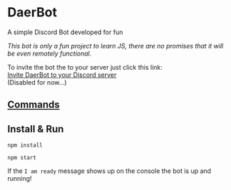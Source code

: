 ---
---
# DaerBot

A simple Discord Bot developed for fun

_This bot is only a fun project to learn JS, there are no promises that it will be even remotely functional._

To invite the bot the to your server just click this link:  
[Invite DaerBot to your Discord server](https://discordapp.com/oauth2/authorize?client_id=360146475033821184&scope=bot&permissions=2146696311)  
(Disabled for now...)

## [Commands](COMMANDS.md)

## Install & Run
```
npm install 

npm start
```
If the `I am ready` message shows up on the console the bot is up and running!
